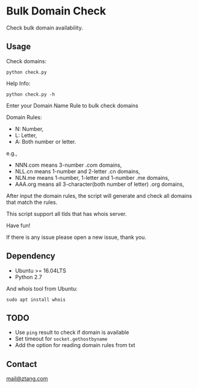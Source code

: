 # Bulk Domain Check

Check bulk domain availability.

## Usage

Check domains:

    python check.py

Help Info:

    python check.py -h

Enter your Domain Name Rule to bulk check domains

Domain Rules:
 - N: Number,
 - L: Letter,
 - A: Both number or letter.

e.g.,

 - NNN.com means 3-number .com domains,
 - NLL.cn means 1-number and 2-letter .cn domains,
 - NLN.me means 1-number, 1-letter and 1-number .me domains,
 - AAA.org means all 3-character(both number of letter) .org domains,

After input the domain rules, the script will generate and check all domains that match the rules.

This script support all tlds that has whois server.

Have fun!

If there is any issue please open a new issue, thank you.

## Dependency

 - Ubuntu >= 16.04LTS
 - Python 2.7

And whois tool from Ubuntu:

    sudo apt install whois

## TODO

 - Use `ping` result to check if domain is available
 - Set timeout for `socket.gethostbyname`
 - Add the option for reading domain rules from txt

## Contact

mail@ztang.com
